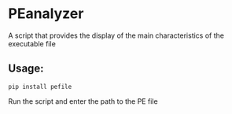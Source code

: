 # PEanalyzer

A script that provides the display of the main characteristics of the executable file

## Usage:
`pip install pefile`

Run the script and enter the path to the PE file

